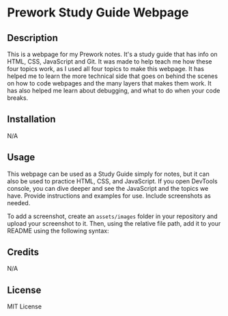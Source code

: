  # Prework Study Guide Webpage

## Description
This is a webpage for my Prework notes. It's a study guide that has info on HTML, CSS, JavaScript and Git. It was made to help teach me how these four topics work, as I used all four topics to make this webpage. It has helped me to learn the more technical side that goes on behind the scenes on how to code webpages and the many layers that makes them work. It has also helped me learn about debugging, and what to do when your code breaks.


## Installation

N/A
## Usage
This webpage can be used as a Study Guide simply for notes, but it can also be used to practice HTML, CSS, and JavaScript. If you open DevTools console, you can dive deeper and see the JavaScript and the topics we have.
Provide instructions and examples for use. Include screenshots as needed.

To add a screenshot, create an `assets/images` folder in your repository and upload your screenshot to it. Then, using the relative file path, add it to your README using the following syntax:


## Credits

N/A

## License

MIT License
